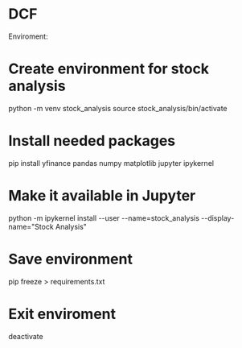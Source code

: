 # DCF


Enviroment:
# Create environment for stock analysis
python -m venv stock_analysis
source stock_analysis/bin/activate

# Install needed packages
pip install yfinance pandas numpy matplotlib jupyter ipykernel

# Make it available in Jupyter
python -m ipykernel install --user --name=stock_analysis --display-name="Stock Analysis"

# Save environment
pip freeze > requirements.txt

# Exit enviroment
deactivate
